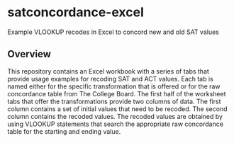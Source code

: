 # satconcordance-excel
Example VLOOKUP recodes in Excel to concord new and old SAT values

## Overview
This repository contains an Excel workbook with a series of tabs that provide usage examples for recoding SAT and ACT values. Each tab is named either for the specific transformation that is offered or for the raw concordance table from The College Board. The first half of the worksheet tabs that offer the transformations provide two columns of data. The first column contains a set of initial values that need to be recoded. The second column contains the recoded values. The recoded values are obtained by using VLOOKUP statements that search the appropriate raw concordance table for the starting and ending value.